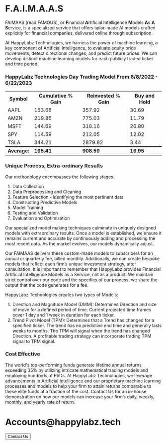 <link rel="stylesheet" href="faimaas.css" />


<h1 class="header">F.A.I.M.A.A.S</h1>

<p class="friendlyWording">
  FAIMAAS (read FAMOUS), or <b>F</b>inancial <b>A</b>rtificial <b>I</b>ntelligence 
  <b>M</b>odels <b>A</b>s <b>A</b> <b>S</b>ervice, is a specialized service that offers 
  tailor-made AI models crafted explicitly for financial companies, delivered 
  online through subscription.
</p>
<p class="friendlyWording">
  At HappyLabz Technologies, we harness the power of machine learning, a key 
  component of Artificial Intelligence, to evaluate equity price movements, 
  detect directional changes, and predict future prices. We can develop 
  distinct machine learning models for each publicly traded ticker and time period.
</p>

<h3>HappyLabz Technologies Day Trading Model From 6/8/2022 - 6/22/2023</h3>

<table class="hits">
    <tr>
        <th>Symbol</th>
        <th>Cumulative % Gain</th>
        <th>Reinvested % Gain</th>
        <th>Buy and Hold</th>
      </tr>
    <tr>
        <td>AAPL</td>
        <td>153.68</td>
        <td>357.92</td>
        <td>30.69</td>
    </tr>
    <tr>
        <td>AMZN</td>
        <td>219.86</td>
        <td>775.03</td>
        <td>11.79</td>
    </tr>
    <tr>
        <td>MSFT</td>
        <td>144.69</td>
        <td>318.16</td>
        <td>26.80</td>
    </tr>
    <tr>
        <td>SPY</td>
        <td>114.59</td>
        <td>212.05</td>
        <td>12.02</td>
    </tr>
    <tr>
        <td>TSLA</td>
        <td>344.21</td>
        <td>2879.82</td>
        <td>3.44</td>
    </tr>
    <tr>
    </tr>
    <tr style="border-top: 2px solid black">
        <td><b>Average:</b></td>
        <td><b>195.41</b></td>
        <td><b>908.59</b></td>
        <td><b>16.95</b></td>
    </tr>
    
</table>

<p class="friendlyWording">
</p>

<h3 class="header">Unique Process, Extra-ordinary Results</h3>

<p class="friendlyWording">
  Our methodology encompasses the following stages:
</p>

<ol class="friendlyWording">
  <li>Data Collection</li>
  <li>Data Preprocessing and Cleaning</li>
  <li>Feature Selection - identifying the most pertinent data</li>
  <li>Constructing Predictive Models</li>
  <li>Model Training</li>
  <li>Testing and Validation</li>
  <li>Evaluation and Optimization</li>
</ol>

<p class="friendlyWording">
  Our specialized model making techniques culminate in uniquely designed 
  models with extraordinary results. Once a model is established, 
  we ensure it remains current and accurate by continuously adding and 
  processing the most recent data. As the market evolves, our models 
  dynamically adjust.
</p>

<p class="friendlyWording">
  Our FAIMAAS delivers these custom-made models to subscribers for an 
  annual or quarterly fee, billed monthly. Additionally, we can create 
  bespoke models that reflect each firm’s unique investment strategy, after 
  consultation. It is important to remember that HappyLabz provides Financial 
  Artificial Intelligence Models as a Service, not as a product. We maintain 
  strict control over our code and the specifics of our process, we share the 
  output that the code generates for a fee. 
</p>

<p class="friendlyWording">
  HappyLabz Technologies creates two types of Models:
</p>

<ol class="friendlyWording">
  <li>
    Direction and Magnitude Model (DMM): Determines Direction and size of 
    move for a defined period of time. Current projected time frames cover 
    1 day and 1 week in duration for each ticker.
  </li>
  <li>
    Trend Pivot Model (TPM): Determines that a Trend has changed for a 
    specified ticker. The trend has no predictive end time and generally lasts 
    weeks to months. The TPM will signal when the trend has changed Direction. 
    A profitable trading strategy can incorporate trading TPM signal to TPM 
    signal.
  </li>
</ol>

<h3 class="header">Cost Effective</h3>

<p class="friendlyWording">
  The world's top-performing funds generate lifetime annual returns exceeding 
  35% by utilizing intricate mathematical trading models and employing hundreds 
  of PhDs. At HappyLabz Technologies, we leverage advancements in Artificial 
  Intelligence and our proprietary machine learning processes and models to 
  help your firm to attain returns comparable to these elite funds at a fraction 
  of the cost. Contact Us for an in-house demonstration on how our models can 
  increase your firm’s daily, weekly, monthly, and yearly rate of return.
</p>

<div class="contactBox">
  <div class="boxGrid">
    <h1>Accounts@happylabz.tech</h1>
    <!-- <li style="float: right"> -->
    <a href="mailto:accounts@happylabz.tech?subject=Let's Talk">
      <button>Contact Us</button>
    </a>
    <!-- </li> -->
  </div>
</div>
